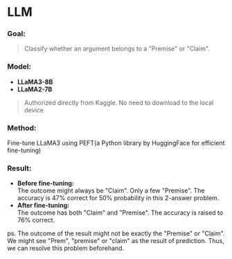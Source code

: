 # LLM
### Goal:  
>Classify whether an argument belongs to a "Premise" or "Claim".  
### Model:  
* **LLaMA3-8B**  
* **LLaMA2-7B**  
>Authorized directly from Kaggle. No need to download to the local device  
### Method:  
  Fine-tune LLaMA3 using PEFT(a Python library by HuggingFace for efficient fine-tuning)
### Result:  
* **Before fine-tuning:**  
  The outcome might always be "Claim". Only a few "Premise". The accuracy is 47% correct for 50% probability in this 2-answer problem.  
* **After fine-tuning:**  
  The outcome has both "Claim" and "Premise". The accuracy is raised to 76% correct.
    
ps. The outcome of the result might not be exactly the "Premise" or "Claim". We might see "Prem", "premise" or "claim" as the result of prediction. Thus, we can resolve this problem beforehand.

